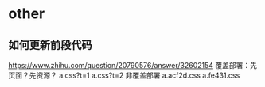 # other

## 如何更新前段代码

<https://www.zhihu.com/question/20790576/answer/32602154>
覆盖部署：先页面？先资源？
a.css?t=1
a.css?t=2
非覆盖部署
a.acf2d.css
a.fe431.css
